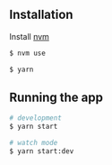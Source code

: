 ## Installation

Install [nvm](https://github.com/nvm-sh/nvm)

```bash
$ nvm use
```

```bash
$ yarn
```

## Running the app

```bash
# development
$ yarn start

# watch mode
$ yarn start:dev




```
